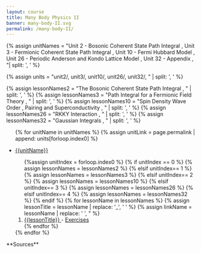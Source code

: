 ```yaml
---
layout: course
title: Many Body Physics II
banner: many-body-II.svg
permalink: /many-body-II/
---
```

{% assign unitNames = "Unit 2 - Bosonic Coherent State Path Integral , Unit 3 - Fermionic Coherent State Path Integral , Unit 10 - Fermi Hubbard Model , Unit 26 - Periodic Anderson and Kondo Lattice Model , Unit 32 - Appendix , "| split: ', ' %}

{% assign units = "unit2/, unit3/, unit10/, unit26/, unit32/, " | split: ', ' %}

{% assign lessonNames2 = "The Bosonic Coherent State Path Integral , " | split: ', ' %}
{% assign lessonNames3 = "Path Integral for a Fermionic Field Theory , " | split: ', ' %}
{% assign lessonNames10 = "Spin Density Wave Order , Pairing and Superconductivity , " | split: ', ' %}
{% assign lessonNames26 = "RKKY Interaction , " | split: ', ' %}
{% assign lessonNames32 = "Gaussian Integrals , " | split: ', ' %}
<ul>

{% for unitName in unitNames %}
{% assign unitLink = page.permalink | append: units[forloop.index0] %}
<li>  <a class="page-link" href="{{unitLink}}"> {{unitName}} </a> </li>
<ol> {%assign unitIndex = forloop.index0 %}
{% if unitIndex == 0 %} {% assign lessonNames = lessonNames2 %}
{% elsif unitIndex== 1 %} {% assign lessonNames = lessonNames3 %}
{% elsif unitIndex== 2 %} {% assign lessonNames = lessonNames10 %}
{% elsif unitIndex== 3 %} {% assign lessonNames = lessonNames26 %}
{% elsif unitIndex== 4 %} {% assign lessonNames = lessonNames32 %}
{% endif %}
{% for lessonName in lessonNames %}
{% assign lessonTitle = lessonName | replace:  '_', ' ' %}
{% assign linkName = lessonName | replace: ' ', " %}
<li> <a class = "page-link" href = "{{ linkName | prepend: units[unitIndex] | prepend: current_page.permalink }}"> {{lessonTitle}} </a> - <a class = "page-link" href = "{{ linkName | prepend: units[unitIndex] | prepend: current_page.permalink | append: "-exercises" }}"> Exercises </a> </li>
{% endfor %}
</ol>
{% endfor %}
</ul>
**Sources**
